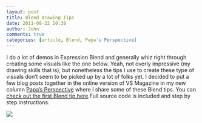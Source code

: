 ```yaml
---
layout: post
title: Blend Drawing Tips
date: 2011-08-22 20:38
author: John
comments: true
categories: [article, Blend, Papa's Perspective]
---
```

<p>I do a lot of demos in Expression Blend and generally whiz right through creating some visuals like the one below. Yeah, not overly impressive (my drawing skills that is), but nonetheless the tips I use to create these type of visuals don’t seem to be picked up by a lot of folks yet. I decided to put a few blog posts together in the online version of VS Magazine in my new column <a href="http://jpapa.me/papaperspective">Papa’s Perspective</a> where I share some of these Blend tips. You can <a href="http://visualstudiomagazine.com/articles/2011/08/22/expression-blend-tips.aspx">check out the first Blend tip here</a>.Full source code is included and step by step instructions.</p> <p><a href="http://visualstudiomagazine.com/articles/2011/08/22/expression-blend-tips.aspx"><img src="http://visualstudiomagazine.com/articles/2011/08/22/~/media/ECG/visualstudiomagazine/Images/2011/08/wcpp0822Figure1.ashx"></a></p>

